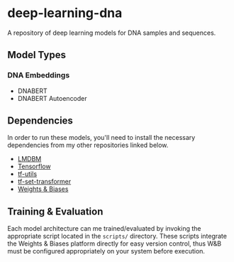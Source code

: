 # deep-learning-dna

A repository of deep learning models for DNA samples and sequences.

## Model Types

### DNA Embeddings

- DNABERT
- DNABERT Autoencoder

## Dependencies

In order to run these models, you'll need to install the necessary dependencies from my other repositories linked below.

- [LMDBM](https://pypi.org/project/lmdbm/)
- [Tensorflow](https://www.tensorflow.org/)
- [tf-utils](https://github.com/DLii-Research/tf-utils)
- [tf-set-transformer](https://github.com/DLii-Research/tf-set-transformer)
- [Weights & Biases](https://wandb.ai)

## Training & Evaluation

Each model architecture can me trained/evaluated by invoking the appropriate script located in the `scripts/` directory. These scripts integrate the Weights & Biases platform directly for easy version control, thus W&B must be configured appropriately on your system before execution.

